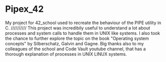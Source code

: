 # Pipex_42
My project for 42_school used to recreate the behaviour of the PIPE utility in C.
//////////
This project was incredibily useful to understand a lot about processes and system calls to handle them in UNIX like systems.
I also took the chance to further explore the topic on the book "Operating system concepts" by Silberschatz, Galvin and Gagne.
Big thanks also to my colleagues of the school and Code Vault youtube channel, that has a thorough explanation of processes in UNIX LINUX systems.
